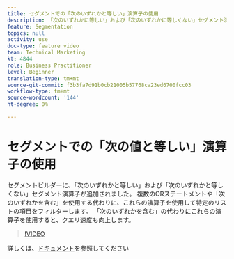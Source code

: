 ```yaml
---
title: セグメントでの「次のいずれかと等しい」演算子の使用
description: 「次のいずれかに等しい」および「次のいずれかに等しくない」セグメント演算子がセグメントビルダーに追加されました。 複数のOR文や「次のいずれかを含む」文を使用する代わりに、これらの演算子を使用して特定のリストの項目をフィルタリングします。 「次を含む」の代わりにこれらの演算子を使用すると、クエリ速度も向上します。
feature: Segmentation
topics: null
activity: use
doc-type: feature video
team: Technical Marketing
kt: 4844
role: Business Practitioner
level: Beginner
translation-type: tm+mt
source-git-commit: f3b3fa7d91b0cb21005b57768ca23ed6700fcc03
workflow-type: tm+mt
source-wordcount: '144'
ht-degree: 0%

---
```



# セグメントでの「次の値と等しい」演算子の使用

セグメントビルダーに、「次のいずれかと等しい」および「次のいずれかと等しくない」セグメント演算子が追加されました。 複数のORステートメントや「次のいずれかを含む」を使用する代わりに、これらの演算子を使用して特定のリストの項目をフィルターします。 「次のいずれかを含む」の代わりにこれらの演算子を使用すると、クエリ速度も向上します。

>[!VIDEO](https://video.tv.adobe.com/v/32960/?quality=12)

詳しくは、[ドキュメント](https://docs.adobe.com/content/help/en/analytics/components/segmentation/segment-reference/seg-operators.html)を参照してください
